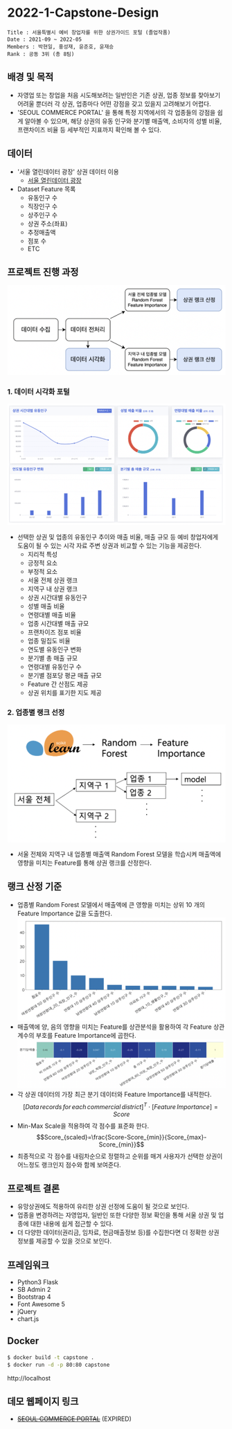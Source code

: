 # 2022-1-Capstone-Design

```
Title : 서울특별시 예비 창업자를 위한 상권가이드 포털 (졸업작품)
Date : 2021-09 ~ 2022-05
Members : 박현일, 홍성재, 윤준호, 윤재승
Rank : 공동 3위 (총 8팀)
```

## 배경 및 목적
- 자영업 또는 창업을 처음 시도해보려는 일반인은 기존 상권, 업종 정보를 찾아보기 어려울 뿐더러 각 상권, 업종마다 어떤 강점을 갖고 있을지 고려해보기 어렵다.
- 'SEOUL COMMERCE PORTAL' 을 통해 특정 지역에서의 각 업종들의 강점을 쉽게 알아볼 수 있으며, 해당 상권의 유동 인구와 분기별 매출액, 소비자의 성별 비율, 프랜차이즈 비율 등 세부적인 지표까지 확인해 볼 수 있다.

## 데이터
- '서울 열린데이터 광장' 상권 데이터 이용
  - [서울 열린데이터 광장](https://data.seoul.go.kr/)
- Dataset Feature 목록
  - 유동인구 수
  - 직장인구 수
  - 상주인구 수
  - 상권 주소(좌표)
  - 추정매출액
  - 점포 수
  - ETC

## 프로젝트 진행 과정
![프로젝트 진행 과정 도식](https://github.com/Mintflavor/2022-1-Capstone-Design/blob/main/assets/img1.png)

### 1. 데이터 시각화 포털
![데이터 시각화 포털](https://github.com/Mintflavor/2022-1-Capstone-Design/blob/main/assets/img2.png)
- 선택한 상권 및 업종의 유동인구 추이와 매출 비율, 매출 규모 등 예비 창업자에게 도움이 될 수 있는 시각 자료 주변 상권과 비교할 수 있는 기능을 제공한다.
  - 지리적 특성
  - 긍정적 요소
  - 부정적 요소
  - 서울 전체 상권 랭크
  - 지역구 내 상권 랭크
  - 상권 시간대별 유동인구
  - 성별 매출 비율
  - 연령대별 매출 비율
  - 업종 시간대별 매출 규모
  - 프랜차이즈 점포 비율
  - 업종 밀집도 비율
  - 연도별 유동인구 변화
  - 분기별 총 매출 규모
  - 연령대별 유동인구 수
  - 분기별 점포당 평균 매출 규모
  - Feature 간 산점도 제공
  - 상권 위치를 표기한 지도 제공

### 2. 업종별 랭크 선정
![업종별 랭크 선정](https://github.com/Mintflavor/2022-1-Capstone-Design/blob/main/assets/img3.png)
- 서울 전체와 지역구 내 업종별 매출액 Random Forest 모델을 학습시켜 매출액에 영향을 미치는 Feature를 통해 상권 랭크를 산정한다.

## 랭크 산정 기준
- 업종별 Random Forest 모델에서 매출액에 큰 영향을 미치는 상위 10 개의 Feature Importance 값을 도출한다.
![Feature Importance](https://github.com/Mintflavor/2022-1-Capstone-Design/blob/main/assets/img4.png)
- 매출액에 양, 음의 영향을 미치는 Feature를 상관분석을 활용하여 각 Feature 상관계수의 부호를 Feature Importance에 곱한다.
![Correlation](https://github.com/Mintflavor/2022-1-Capstone-Design/blob/main/assets/img5.png)
- 각 상권 데이터의 가장 최근 분기 데이터와 Feature Importance를 내적한다.
$$[Data\,records\,for\,each\,commercial\,district]^T\cdot[Feature\,Importance]=Score$$
- Min-Max Scale을 적용하여 각 점수를 표준화 한다.
$$Score_{scaled}=\frac{Score-Score_{min}}{Score_{max}-Score_{min}}$$
- 최종적으로 각 점수를 내림차순으로 정렬하고 순위를 매겨 사용자가 선택한 상권이 어느정도 랭크인지 점수와 함께 보여준다.

## 프로젝트 결론
- 유망상권에도 적용하여 유리한 상권 선정에 도움이 될 것으로 보인다.
- 업종을 변경하려는 자영업자, 일반인 또한 다양한 정보 확인을 통해 서울 상권 및 업종에 대한 내용에 쉽게 접근할 수 있다.
- 더 다양한 데이터(권리금, 임차료, 현금매출정보 등)를 수집한다면 더 정확한 상권 정보를 제공할 수 있을 것으로 보인다.

## 프레임워크
- Python3 Flask
- SB Admin 2
- Bootstrap 4
- Font Awesome 5
- jQuery
- chart.js

## Docker

```bash
$ docker build -t capstone .
$ docker run -d -p 80:80 capstone
```

http://localhost

## 데모 웹페이지 링크
- ~~[SEOUL COMMERCE PORTAL](http://ericacap.ddns.net)~~ (EXPIRED)
